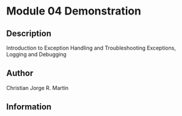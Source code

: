 # Module 04 Demonstration 

## Description
Introduction to Exception Handling and Troubleshooting
Exceptions, Logging and Debugging

## Author
Christian Jorge R. Martin

## Information

